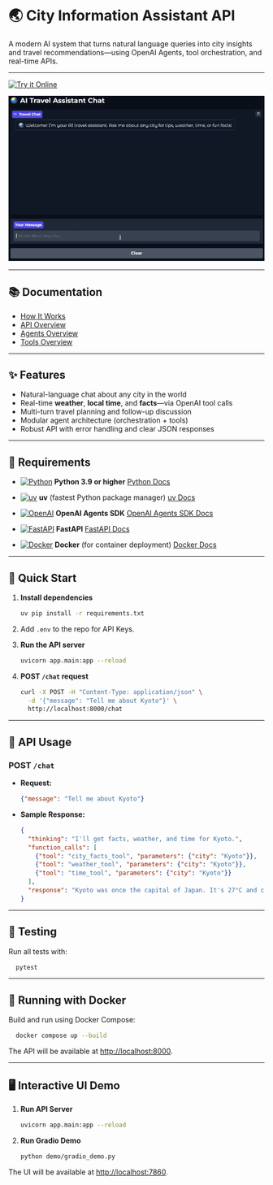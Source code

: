 # 🌏 City Information Assistant API

A modern AI system that turns natural language queries into city insights and travel recommendations—using OpenAI Agents, tool orchestration, and real-time APIs.

---

[![Try it Online](https://img.shields.io/badge/Live%20Demo-Gradio-blue?logo=gradio\&logoColor=white)](https://your-gradio-link.here)

![City Assistant Demo](demo/demo.gif)

---

## 📚 Documentation

- [How It Works](https://github.com/Benybrahim/city-information-agent/wiki/How-It-Works)
- [API Overview](https://github.com/Benybrahim/city-information-agent/wiki/API-Reference)
- [Agents Overview](https://github.com/Benybrahim/city-information-agent/wiki/Agents)
- [Tools Overview](https://github.com/Benybrahim/city-information-agent/wiki/Tools)

---

## ✨ Features

* Natural-language chat about any city in the world
* Real-time **weather**, **local time**, and **facts**—via OpenAI tool calls
* Multi-turn travel planning and follow-up discussion
* Modular agent architecture (orchestration + tools)
* Robust API with error handling and clear JSON responses

---

## 📝 Requirements

* [![Python](https://img.shields.io/badge/Python-3.9%2B-blue?logo=python)](https://www.python.org/doc/)
  **Python 3.9 or higher**
  [Python Docs](https://docs.python.org/3/)

* [![uv](https://img.shields.io/badge/uv-Package_Manager-orange?logo=python)](https://github.com/astral-sh/uv)
  **uv** (fastest Python package manager)
  [uv Docs](https://github.com/astral-sh/uv)

* [![OpenAI](https://img.shields.io/badge/OpenAI%20Agents-SDK-blueviolet?logo=openai)](https://github.com/openai/openai-agents-python)
  **OpenAI Agents SDK**
  [OpenAI Agents SDK Docs](https://openai.github.io/openai-agents-python/)

* [![FastAPI](https://img.shields.io/badge/FastAPI-Framework-green?logo=fastapi)](https://fastapi.tiangolo.com/)
  **FastAPI**
  [FastAPI Docs](https://fastapi.tiangolo.com/)

* [![Docker](https://img.shields.io/badge/Docker-Required-blue?logo=docker)](https://docs.docker.com/get-docker/)
  **Docker** (for container deployment)
  [Docker Docs](https://docs.docker.com/)

---

## 🚀 Quick Start

1. **Install dependencies**

   ```bash
   uv pip install -r requirements.txt
   ```

2. Add `.env` to the repo for API Keys.

3. **Run the API server**

   ```bash
   uvicorn app.main:app --reload
   ```

4. **POST `/chat` request**

   ```bash
   curl -X POST -H "Content-Type: application/json" \
     -d '{"message": "Tell me about Kyoto"}' \
     http://localhost:8000/chat
   ```

---

## 🔗 API Usage

### **POST** `/chat`

* **Request:**

  ```json
  {"message": "Tell me about Kyoto"}
  ```

* **Sample Response:**

  ```json
  {
    "thinking": "I'll get facts, weather, and time for Kyoto.",
    "function_calls": [
      {"tool": "city_facts_tool", "parameters": {"city": "Kyoto"}},
      {"tool": "weather_tool", "parameters": {"city": "Kyoto"}},
      {"tool": "time_tool", "parameters": {"city": "Kyoto"}}
    ],
    "response": "Kyoto was once the capital of Japan. It's 27°C and clear. The local time is 11:14. Want trip suggestions?"
  }
  ```

---

## 🧪 Testing

Run all tests with:

  ```bash
    pytest
  ```

---

## 🐳 Running with Docker

Build and run using Docker Compose:

  ```bash
    docker compose up --build
  ```

The API will be available at [http://localhost:8000](http://localhost:8000).

---

## 🖥️ Interactive UI Demo

1. **Run API Server**

   ```bash
   uvicorn app.main:app --reload
   ```
2. **Run Gradio Demo**

   ```bash
   python demo/gradio_demo.py
   ```

The UI will be available at [http://localhost:7860](http://localhost:7860).